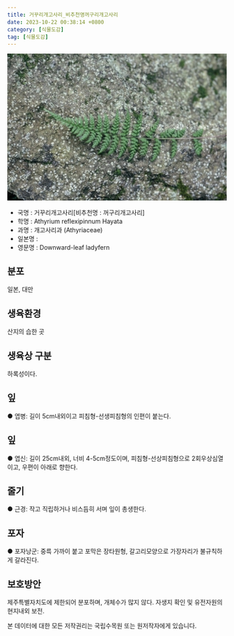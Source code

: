 ```yaml
---
title: 거꾸리개고사리_비추천명꺼구리개고사리
date: 2023-10-22 00:38:14 +0800
category: [식물도감]
tag: [식물도감]
---
```




![거꾸리개고사리[비추천명 : 꺼구리개고사리]](/assets/img/fileUpload/plants/basic/Aspleniaceae/Asplenium/3948/1_th2.JPG)
- 국명 : 거꾸리개고사리[비추천명 : 꺼구리개고사리]
- 학명 : Athyrium reflexipinnum Hayata
- 과명 : 개고사리과 (Athyriaceae)
- 일본명 : 
- 영문명 : Downward-leaf ladyfern


## 분포
일본, 대만
## 생육환경
산지의 습한 곳 
## 생육상 구분
하록성이다. 
## 잎
● 엽병: 길이 5cm내외이고 피침형-선생피침형의 인편이 붙는다. 
## 잎
● 엽신: 길이 25cm내외, 너비 4-5cm정도이며, 피침형-선상피침형으로 2회우상심열이고, 우편이 아래로 향한다. 
## 줄기
● 근경: 작고 직립하거나 비스듬히 서며 잎이 총생한다. 
## 포자
● 포자낭군: 중륵 가까이 붙고 포막은 장타원형, 갈고리모양으로 가장자리가 불규칙하게 갈라진다. 
## 보호방안
제주특별자치도에 제한되어 분포하며, 개체수가 많지 않다. 자생지 확인 및 유전자원의 현지내외 보전.






본 데이터에 대한 모든 저작권리는 국립수목원 또는 원저작자에게 있습니다.
